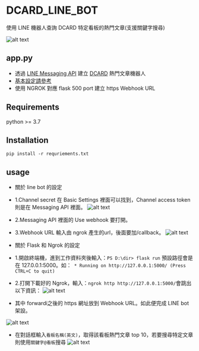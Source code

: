 # DCARD_LINE_BOT
使用 LINE 機器人查詢 DCARD 特定看板的熱門文章(支援關鍵字搜尋)

![alt text](https://i.imgur.com/kr0mTNg.png)

## app.py
* 透過 [LINE Messaging API](https://developers.line.biz/en/services/messaging-api/) 建立 [DCARD](https://www.dcard.tw/f) 熱門文章機器人
* [基本設定請參考](https://github.com/line/line-bot-sdk-python)
* 使用 NGROK 對應 flask 500 port 建立 https Webhook URL


## Requirements
python >= 3.7

## Installation
`pip install -r requriements.txt`

## usage
* 關於 line bot 的設定
* 1.Channel secret 在 Basic Settings 裡面可以找到，Channel access token 則是在 Messaging API 裡面。
![alt text](https://cdn-images-1.medium.com/max/1000/1*ZWscTYpEzFrDh25-C4DPUw.png)
* 2.Messaging API 裡面的 Use webhook 要打開。
* 3.Webhook URL 輸入由 ngrok 產生的url，後面要加/callback。
![alt text](https://cdn-images-1.medium.com/max/1000/1*3woQVYFoiDh2r6f-Ic-syg.png)

* 關於 Flask 和 Ngrok 的設定
* 1.開啟終端機，進到工作資料夾後輸入：`PS D:\dir> flask run` 預設路徑會是在 127.0.0.1:5000。如：` * Running on http://127.0.0.1:5000/ (Press CTRL+C to quit)`
* 2.打開下載好的 Ngrok，輸入：`ngrok http http://127.0.0.1:5000/`會跳出以下資訊：
![alt text](https://cdn-images-1.medium.com/max/1000/1*nuD9yOzAC5c21ZvCWDK_iw.png)
* 其中 forwardi之後的 https 網址放到 Webhook URL。如此便完成 LINE bot 架設。

![alt text](https://i.imgur.com/VEX2mOq.png)
* 在對話框輸入`看板名稱(英文)`，取得該看板熱門文章 top 10，若要搜尋特定文章則使用`關鍵字@看板`搜尋
![alt text](https://i.imgur.com/kr0mTNg.png)



